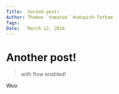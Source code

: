 ```yaml
---
Title:  Second post!
Author: Thomas `tomatao` Hudspith-Tatham
Tags:
Date:   March 12, 2016
---
```


# Another post!

> with flow enabled!

Woo
